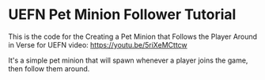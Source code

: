 # UEFN Pet Minion Follower Tutorial

This is the code for the Creating a Pet Minion that Follows the Player Around in Verse for UEFN video: https://youtu.be/5riXeMCttcw

It's a simple pet minion that will spawn whenever a player joins the game, then follow them around.
